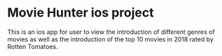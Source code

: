 # Movie Hunter ios project

This is an ios app for user to view the introduction of different genres of movies as well as the introduction of the top 10 movies in 2018 rated by Rotten Tomatoes. 
